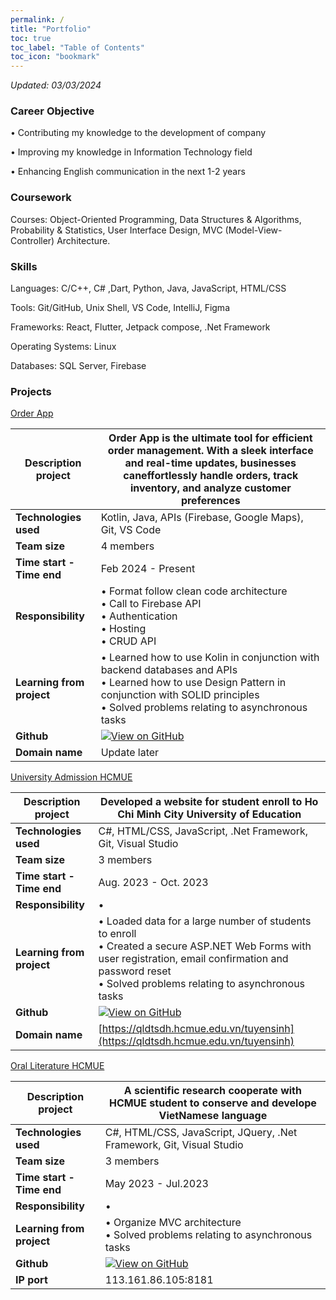 ```yaml
---
permalink: /
title: "Portfolio"
toc: true
toc_label: "Table of Contents"
toc_icon: "bookmark"
---
```


*Updated: 03/03/2024*


### Career Objective
• Contributing my knowledge to the development of company

• Improving my knowledge in Information Technology field

• Enhancing English communication in the next 1-2 years


### Coursework
Courses: Object-Oriented Programming, Data Structures & Algorithms, Probability & Statistics, User Interface Design, MVC (Model-View-Controller) Architecture.

### Skills
Languages: C/C++, C# ,Dart, Python, Java, JavaScript, HTML/CSS

Tools: Git/GitHub, Unix Shell, VS Code, IntelliJ, Figma

Frameworks: React, Flutter, Jetpack compose, .Net Framework

Operating Systems: Linux

Databases: SQL Server, Firebase

### Projects
[Order App](https://github.com/YangTris/Order-App) 

|**Description project**|  Order App is the ultimate tool for efficient order management. With a sleek interface and real-time updates, businesses caneffortlessly handle orders, track inventory, and analyze customer preferences |
|---------------------|----------------|
| **Technologies used** | Kotlin, Java, APIs (Firebase, Google Maps), Git, VS Code |
| **Team size**         |  4 members |
| **Time start - Time end**         |  Feb 2024 - Present |
| **Responsibility**      | • Format follow clean code architecture  <br> • Call to Firebase API <br> • Authentication <br> • Hosting <br> • CRUD API |
| **Learning from project** | • Learned how to use Kolin in conjunction with backend databases and APIs <br> • Learned how to use Design Pattern in conjunction with SOLID principles <br> • Solved problems relating to asynchronous tasks |
| **Github**              |        [![View on GitHub](https://img.shields.io/badge/GitHub-View_on_GitHub-blue?logo=GitHub)](https://github.com/YangTris/Order-App)        |
| **Domain name**              |        Update later        |


[University Admission HCMUE](https://github.com/maivudhsp/DKTS_SDH) 

|**Description project**|  Developed a website for student enroll to Ho Chi Minh City University of Education |
|---------------------|----------------|
| **Technologies used** | C#, HTML/CSS, JavaScript, .Net Framework, Git, Visual Studio |
| **Team size**         |  3 members |
| **Time start - Time end**         |  Aug. 2023 - Oct. 2023 |
| **Responsibility**      | •  |
| **Learning from project** | • Loaded data for a large number of students to enroll <br> • Created a secure ASP.NET Web Forms with user registration, email confirmation and password reset <br> • Solved problems relating to asynchronous tasks |
| **Github**              |        [![View on GitHub](https://img.shields.io/badge/GitHub-View_on_GitHub-blue?logo=GitHub)](https://github.com/maivudhsp/DKTS_SDH)        |
| **Domain name**              |        [https://qldtsdh.hcmue.edu.vn/tuyensinh](https://qldtsdh.hcmue.edu.vn/tuyensinh)        |


[Oral Literature HCMUE](https://github.com/maivudhsp/TNVHDG)  

|**Description project**|  A scientific research cooperate with HCMUE student to conserve and develope VietNamese language  |
|---------------------|----------------|
| **Technologies used** | C#, HTML/CSS, JavaScript, JQuery, .Net Framework, Git, Visual Studio |
| **Team size**         |  3 members |
| **Time start - Time end**         |  May 2023 - Jul.2023 |
| **Responsibility**      | •  |
| **Learning from project** | • Organize MVC architecture <br> • Solved problems relating to asynchronous tasks |
| **Github**              |        [![View on GitHub](https://img.shields.io/badge/GitHub-View_on_GitHub-blue?logo=GitHub)](https://github.com/YangTris/Order-App)        |
| **IP port**              |        113.161.86.105:8181        |
